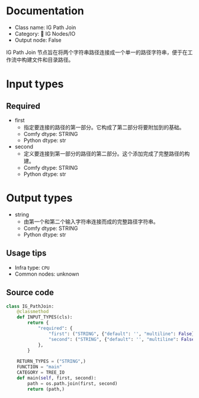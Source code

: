 
# Documentation
- Class name: IG Path Join
- Category: 🐓 IG Nodes/IO
- Output node: False

IG Path Join 节点旨在将两个字符串路径连接成一个单一的路径字符串，便于在工作流中构建文件和目录路径。

# Input types
## Required
- first
    - 指定要连接的路径的第一部分。它构成了第二部分将要附加到的基础。
    - Comfy dtype: STRING
    - Python dtype: str
- second
    - 定义要连接到第一部分的路径的第二部分。这个添加完成了完整路径的构建。
    - Comfy dtype: STRING
    - Python dtype: str

# Output types
- string
    - 由第一个和第二个输入字符串连接而成的完整路径字符串。
    - Comfy dtype: STRING
    - Python dtype: str


## Usage tips
- Infra type: `CPU`
- Common nodes: unknown


## Source code
```python
class IG_PathJoin:
    @classmethod
    def INPUT_TYPES(cls):
        return {
            "required": {
                "first": ("STRING", {"default": '', "multiline": False}),
                "second": ("STRING", {"default": '', "multiline": False}),
            },
        }
    
    RETURN_TYPES = ("STRING",)
    FUNCTION = "main"
    CATEGORY = TREE_IO
    def main(self, first, second):
        path = os.path.join(first, second)
        return (path,)

```
